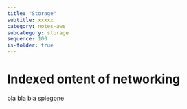 ```yaml
---
title: "Storage"
subtitle: xxxxx
category: notes-aws
subcategory: storage
sequence: 100
is-folder: true
---
```


# Indexed ontent of networking

bla bla bla spiegone